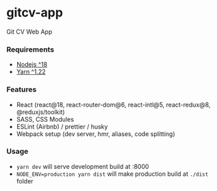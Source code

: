 # gitcv-app

Git CV Web App

### Requirements

- [Nodejs ^18](https://nodejs.org/en/)
- [Yarn ^1.22](https://yarnpkg.com/)

### Features

- React (react@18, react-router-dom@6, react-intl@5, react-redux@8, @reduxjs/toolkit)
- SASS, CSS Modules
- ESLint (Airbnb) / prettier / husky
- Webpack setup (dev server, hmr, aliases, code splitting)

### Usage

-   `yarn dev` will serve development build at :8000
-   `NODE_ENV=production yarn dist` will make production build at `./dist` folder
